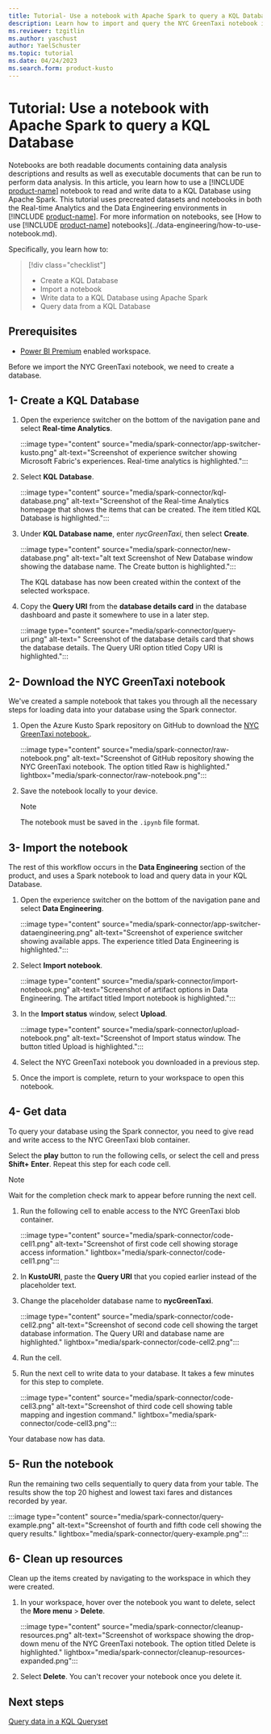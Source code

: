 ```yaml
---
title: Tutorial- Use a notebook with Apache Spark to query a KQL Database in Real-time Analytics
description: Learn how to import and query the NYC GreenTaxi notebook in your Microsoft Fabric environment using Apache Spark.
ms.reviewer: tzgitlin
ms.author: yaschust
author: YaelSchuster
ms.topic: tutorial
ms.date: 04/24/2023
ms.search.form: product-kusto
---
```


# Tutorial: Use a notebook with Apache Spark to query a KQL Database

Notebooks are both readable documents containing data analysis descriptions and results as well as executable documents that can be run to perform data analysis. In this article, you learn how to use a [!INCLUDE [product-name](../includes/product-name.md)] notebook to read and write data to a KQL Database using Apache Spark. This tutorial uses precreated datasets and notebooks in both the Real-time Analytics and the Data Engineering environments in [!INCLUDE [product-name](../includes/product-name.md)]. For more information on notebooks, see [How to use [!INCLUDE [product-name](../includes/product-name.md)] notebooks](../data-engineering/how-to-use-notebook.md).

Specifically, you learn how to:

> [!div class="checklist"]
>
> * Create a KQL Database
> * Import a notebook
> * Write data to a KQL Database using Apache Spark
> * Query data from a KQL Database

## Prerequisites

* [Power BI Premium](/power-bi/enterprise/service-admin-premium-purchase) enabled workspace.

Before we import the NYC GreenTaxi notebook, we need to create a database.

## 1- Create a KQL Database

1. Open the experience switcher on the bottom of the navigation pane and select **Real-time Analytics**.

    :::image type="content" source="media/spark-connector/app-switcher-kusto.png" alt-text="Screenshot of experience switcher showing Microsoft Fabric's experiences. Real-time analytics is highlighted.":::

1. Select **KQL Database**.

   :::image type="content" source="media/spark-connector/kql-database.png" alt-text="Screenshot of the Real-time Analytics homepage that shows the items that can be created. The item titled KQL Database is highlighted.":::

1. Under **KQL Database name**, enter *nycGreenTaxi*, then select **Create**.

    :::image type="content" source="media/spark-connector/new-database.png" alt-text="alt text Screenshot of New Database window showing the database name. The Create button is highlighted.":::

    The KQL database has now been created within the context of the selected workspace.

1. Copy the **Query URI** from the **database details card** in the database dashboard and paste it somewhere to use in a later step.

    :::image type="content" source="media/spark-connector/query-uri.png" alt-text=" Screenshot of the database details card that shows the database details. The Query URI option titled Copy URI is highlighted.":::

## 2- Download the NYC GreenTaxi notebook

We've created a sample notebook that takes you through all the necessary steps for loading data into your database using the Spark connector.

1. Open the Azure Kusto Spark repository on GitHub to download the [NYC GreenTaxi notebook.](https://github.com/Azure/azure-kusto-spark/blob/master/samples/src/main/trident/NYC-GreenTaxi-Read-Write-Data-To-Kusto.ipynb).

    :::image type="content" source="media/spark-connector/raw-notebook.png" alt-text="Screenshot of GitHub repository showing the NYC GreenTaxi notebook. The option titled Raw is highlighted." lightbox="media/spark-connector/raw-notebook.png":::

1. Save the notebook locally to your device.

    > [!NOTE]
    > The notebook must be saved in the `.ipynb` file format.

## 3- Import the notebook

The rest of this workflow occurs in the **Data Engineering** section of the product, and uses a Spark notebook to load and query data in your KQL Database.

1. Open the experience switcher on the bottom of the navigation pane and select **Data Engineering**.

    :::image type="content" source="media/spark-connector/app-switcher-dataengineering.png" alt-text="Screenshot of experience switcher showing available apps. The experience titled Data Engineering is highlighted.":::

1. Select **Import notebook**.

    :::image type="content" source="media/spark-connector/import-notebook.png" alt-text="Screenshot of artifact options in Data Engineering. The artifact titled Import notebook is highlighted.":::

1. In the **Import status** window, select **Upload**.

    :::image type="content" source="media/spark-connector/upload-notebook.png" alt-text="Screenshot of Import status window. The button titled Upload is highlighted.":::

1. Select the NYC GreenTaxi notebook you downloaded in a previous step.
1. Once the import is complete, return to your workspace to open this notebook.

## 4- Get data

To query your database using the Spark connector, you need to give read and write access to the NYC GreenTaxi blob container.

Select the **play** button to run the following cells, or select the cell and press **Shift+ Enter**. Repeat this step for each code cell.

> [!NOTE]
> Wait for the completion check mark to appear before running the next cell.

1. Run the following cell to enable access to the NYC GreenTaxi blob container.

    :::image type="content" source="media/spark-connector/code-cell1.png" alt-text="Screenshot of first code cell showing storage access information." lightbox="media/spark-connector/code-cell1.png":::

1. In **KustoURI**, paste the **Query URI** that you copied earlier instead of the placeholder text.
1. Change the placeholder database name to **nycGreenTaxi**.

    :::image type="content" source="media/spark-connector/code-cell2.png" alt-text="Screenshot of second code cell showing the target database information. The Query URI and database name are highlighted."  lightbox="media/spark-connector/code-cell2.png":::

1. Run the cell.

1. Run the next cell to write data to your database. It takes a few minutes for this step to complete.

    :::image type="content" source="media/spark-connector/code-cell3.png" alt-text="Screenshot of third code cell showing table mapping and ingestion command."  lightbox="media/spark-connector/code-cell3.png":::

Your database now has data.

## 5- Run the notebook

Run the remaining two cells sequentially to query data from your table. The results show the top 20 highest and lowest taxi fares and distances recorded by year.

:::image type="content" source="media/spark-connector/query-example.png" alt-text="Screenshot of fourth and fifth code cell showing the query results."  lightbox="media/spark-connector/query-example.png":::

## 6- Clean up resources

Clean up the items created by navigating to the workspace in which they were created.

1. In your workspace, hover over the notebook you want to delete, select the **More menu** > **Delete**.

    :::image type="content" source="media/spark-connector/cleanup-resources.png" alt-text="Screenshot of workspace showing the drop-down menu of the NYC GreenTaxi notebook. The option titled Delete is highlighted."  lightbox="media/spark-connector/cleanup-resources-expanded.png":::

1. Select **Delete**. You can't recover your notebook once you delete it.

## Next steps

[Query data in a KQL Queryset](kusto-query-set.md)
